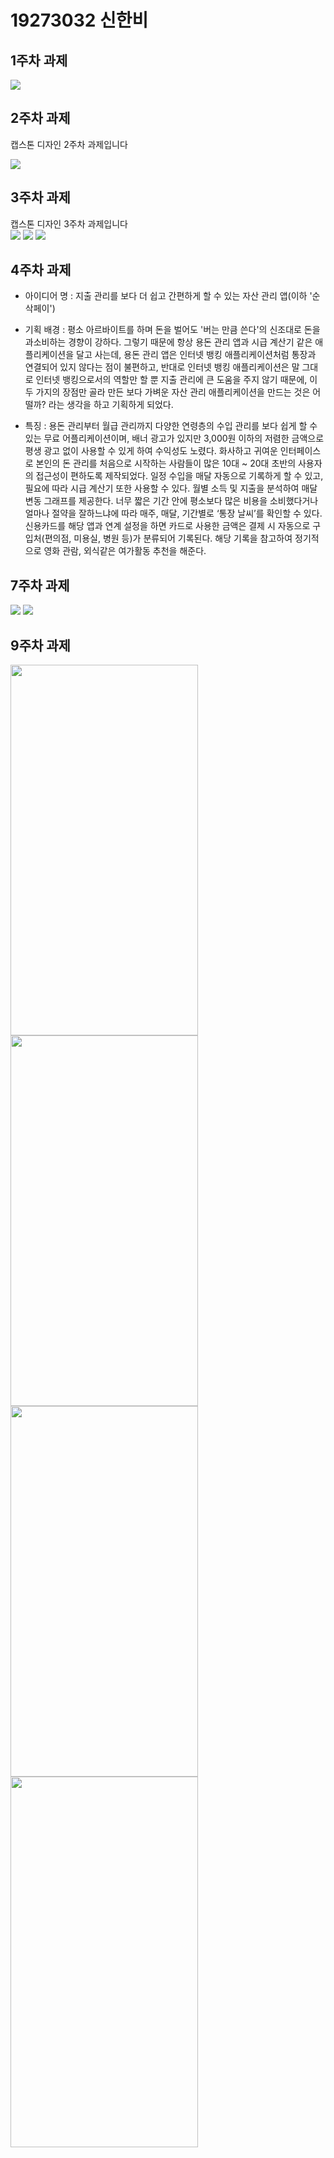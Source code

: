 # 19273032 신한비

## 1주차 과제
  <img src="./png/Miffy.jpg">

## 2주차 과제

캡스톤 디자인 2주차 과제입니다

  <img width="" height="" src="./png/19273032.png">

## 3주차 과제

캡스톤 디자인 3주차 과제입니다
<br>
<img width="" height="" src="./png/19273032 신한비 캡스톤 3주차 과제 1.JPG">
<img width="" height="" src="./png/19273032 신한비 캡스톤 3주차 과제 2.JPG">
<img width="" height="" src="./png/19273032 신한비 캡스톤 3주차 과제 3.JPG">

## 4주차 과제

  - 아이디어 명 : 지출 관리를 보다 더 쉽고 간편하게 할 수 있는 자산 관리 앱(이하 '순삭페이')
  
  - 기획 배경 : 평소 아르바이트를 하며 돈을 벌어도 '버는 만큼 쓴다'의 신조대로 돈을 과소비하는 경향이 강하다. 그렇기 때문에 항상 용돈 관리 앱과 시급 계산기 같은 애플리케이션을 달고 사는데, 용돈 관리 앱은 인터넷 뱅킹 애플리케이션처럼 통장과 연결되어 있지 않다는 점이 불편하고, 반대로 인터넷 뱅킹 애플리케이션은 말 그대로 인터넷 뱅킹으로서의 역할만 할 뿐 지출 관리에 큰 도움을 주지 않기 때문에, 이 두 가지의 장점만 골라 만든 보다 가벼운 자산 관리 애플리케이션을 만드는 것은 어떨까? 라는 생각을 하고 기획하게 되었다.
  
  - 특징 : 용돈 관리부터 월급 관리까지 다양한 연령층의 수입 관리를 보다 쉽게 할 수 있는 무료 어플리케이션이며, 배너 광고가 있지만 3,000원 이하의 저렴한 금액으로 평생 광고 없이 사용할 수 있게 하여 수익성도 노렸다. 화사하고 귀여운 인터페이스로 본인의 돈 관리를 처음으로 시작하는 사람들이 많은 10대 ~ 20대 초반의 사용자의 접근성이 편하도록 제작되었다. 일정 수입을 매달 자동으로 기록하게 할 수 있고, 필요에 따라 시급 계산기 또한 사용할 수 있다. 월별 소득 및 지출을 분석하여 매달 변동 그래프를 제공한다. 너무 짧은 기간 안에 평소보다 많은 비용을 소비했다거나 얼마나 절약을 잘하느냐에 따라 매주, 매달, 기간별로 ‘통장 날씨’를 확인할 수 있다. 신용카드를 해당 앱과 연계 설정을 하면 카드로 사용한 금액은 결제 시 자동으로 구입처(편의점, 미용실, 병원 등)가 분류되어 기록된다. 해당 기록을 참고하여 정기적으로 영화 관람, 외식같은 여가활동 추천을 해준다.

## 7주차 과제
 <img src="./png/pic11.PNG">
 <img src="./png/pic12.PNG">
 
## 9주차 과제
 <img width="300" height="593"  src="./png/9w1.PNG">
 <img width="300" height="593"  src="./png/9w2.PNG">
 <img width="300" height="593"  src="./png/9w3.PNG">
 <img width="300" height="593"  src="./png/9w4.PNG">
